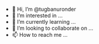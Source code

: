 - 👋 Hi, I’m @tugbanuronder
- 👀 I’m interested in ...
- 🌱 I’m currently learning ...
- 💞️ I’m looking to collaborate on ...
- 📫 How to reach me ...

<!---
tugbanuronder/tugbanuronder is a ✨ special ✨ repository because its `README.md` (this file) appears on your GitHub profile.
You can click the Preview link to take a look at your changes.
--->
